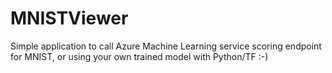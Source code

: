 # MNISTViewer
Simple application to call Azure Machine Learning service scoring endpoint for MNIST, or using your own trained model with Python/TF :-)
